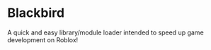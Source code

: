 # Blackbird
A quick and easy library/module loader intended to speed up game development on Roblox!
